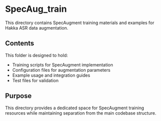 # SpecAug_train

This directory contains SpecAugment training materials and examples for Hakka ASR data augmentation.

## Contents

This folder is designed to hold:
- Training scripts for SpecAugment implementation
- Configuration files for augmentation parameters
- Example usage and integration guides
- Test files for validation

## Purpose

This directory provides a dedicated space for SpecAugment training resources while maintaining separation from the main codebase structure.